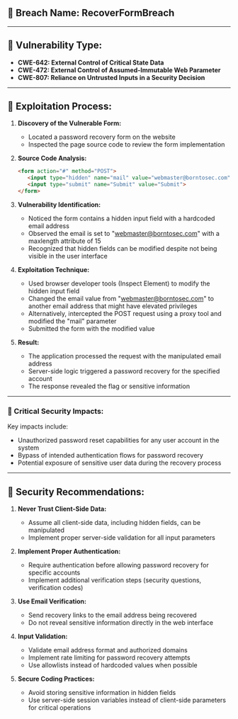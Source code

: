 ## 📌 Breach Name: **RecoverFormBreach**

---

## 📌 Vulnerability Type:
- **CWE-642: External Control of Critical State Data**
- **CWE-472: External Control of Assumed-Immutable Web Parameter**
- **CWE-807: Reliance on Untrusted Inputs in a Security Decision**

---

## 📖 Exploitation Process:

1. **Discovery of the Vulnerable Form:**
   - Located a password recovery form on the website
   - Inspected the page source code to review the form implementation

2. **Source Code Analysis:**
   ```html
   <form action="#" method="POST">
      <input type="hidden" name="mail" value="webmaster@borntosec.com" maxlength="15">
      <input type="submit" name="Submit" value="Submit">
   </form>
3. **Vulnerability Identification:**
   - Noticed the form contains a hidden input field with a hardcoded email address
   - Observed the email is set to "webmaster@borntosec.com" with a maxlength attribute of 15
   - Recognized that hidden fields can be modified despite not being visible in the user interface

4. **Exploitation Technique:**
   - Used browser developer tools (Inspect Element) to modify the hidden input field
   - Changed the email value from "webmaster@borntosec.com" to another email address that might have elevated privileges
   - Alternatively, intercepted the POST request using a proxy tool and modified the "mail" parameter
   - Submitted the form with the modified value

5. **Result:**
   - The application processed the request with the manipulated email address
   - Server-side logic triggered a password recovery for the specified account
   - The response revealed the flag or sensitive information

---



### 🔴 Critical Security Impacts:

Key impacts include:

- Unauthorized password reset capabilities for any user account in the system
- Bypass of intended authentication flows for password recovery
- Potential exposure of sensitive user data during the recovery process



---
## 📌 Security Recommendations:

1. **Never Trust Client-Side Data:**
   - Assume all client-side data, including hidden fields, can be manipulated
   - Implement proper server-side validation for all input parameters

2. **Implement Proper Authentication:**
   - Require authentication before allowing password recovery for specific accounts
   - Implement additional verification steps (security questions, verification codes)

3. **Use Email Verification:**
   - Send recovery links to the email address being recovered
   - Do not reveal sensitive information directly in the web interface

4. **Input Validation:**
   - Validate email address format and authorized domains
   - Implement rate limiting for password recovery attempts
   - Use allowlists instead of hardcoded values when possible

5. **Secure Coding Practices:**
   - Avoid storing sensitive information in hidden fields
   - Use server-side session variables instead of client-side parameters for critical operations

